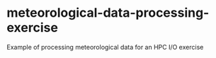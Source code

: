 # meteorological-data-processing-exercise
Example of processing meteorological data for an HPC I/O exercise
